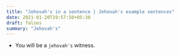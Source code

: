 ```yaml
---
title: "Jehovah's in a sentence | Jehovah's example sentences"
date: 2021-01-20T19:57:50+05:30
draft: falses
summary: "Jehovah's"
---
```

- You will be a `jehovah's` witness.
                 

